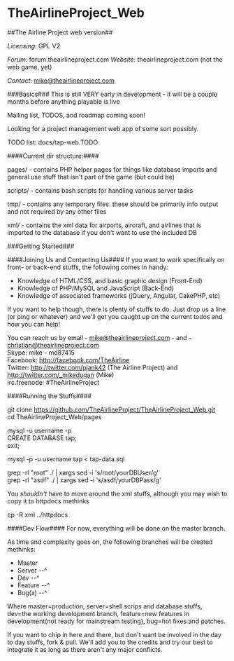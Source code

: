 TheAirlineProject_Web
=====================

##The Airline Project web version##

<i>Licensing</i>: GPL V2

<i>Forum</i>: forum.theairlineproject.com
<i>Website</i>: theairlineproject.com (not the web game, yet)

<i>Contact</i>: mike@theairlineproject.com

###Basics###
This is still VERY early in development - it will be a couple months before anything playable is live

Mailing list, TODOS, and roadmap coming soon!

Looking for a project management web app of some sort possibly.

TODO list: docs/tap-web.TODO

####Current dir structure:####

pages/ - contains PHP helper pages for things like database imports and general use stuff that isn't part of the game (but could be)

scripts/ - contains bash scripts for handling various server tasks

tmp/ - contains any temporary files. these should be primarily info output and not required by any other files

xml/ - contains the xml data for airports, aircraft, and airlines that is imported to the database if you don't want to use the included DB

###Getting Started###

####Joining Us and Contacting Us####
If you want to work specifically on front- or back-end stuffs, the following comes in handy: 

* Knowledge of HTML/CSS, and basic graphic design (Front-End)
* Knowledge of PHP/MySQL and JavaScript (Back-End)
* Knowledge of associated frameworks (jQuery, Angular, CakePHP, etc)

If you want to help though, there is plenty of stuffs to do. Just drop us a line (or ping or whatever) and we'll get you caught up on the current todos and how you can help!

You can reach us by email - mike@theairlineproject.com - and - christian@theairlineproject.com<br />
Skype: mike - md87415<br />
Facebook: http://facebook.com/TheAirline<br />
Twitter: http://twitter.com/pjank42 (The Airline Project) and http://twitter.com/_mikedugan (Mike)<br />
irc.freenode: #TheAirlineProject<br />

####Running the Stuffs####

git clone https://github.com/TheAirlineProject/TheAirlineProject_Web.git<br />
cd TheAirlineProject_Web/pages

mysql -u username -p <br />
CREATE DATABASE tap;<br />
exit;

mysql -p -u username tap < tap-data.sql

grep -rl "root" ./ | xargs sed -i 's/root/yourDBUser/g'<br />
grep -rl "asdf" ./ | xargs sed -i 's/asdf/yourDBPass/g'<br />

You *shouldn't* have to move around the xml stuffs, although you may wish to copy it to httpdocs methinks

cp -R xml ../httpdocs

####Dev Flow####
For now, everything will be done on the master branch.

As time and complexity goes on, the following branches will be created methinks:
* Master
* Server    --^
* Dev	    --^
* Feature --^
* Bug(x)  --^

Where master=production, server=shell scrips and database stuffs, dev=the working development branch, feature=new features in development(not ready for mainstream testing), bug=hot fixes and patches.

If you want to chip in here and there, but don't want be involved in the day to day stuffs, fork & pull. We'll add you to the credits and try our best to integrate it as long as there aren't any major conflicts.
